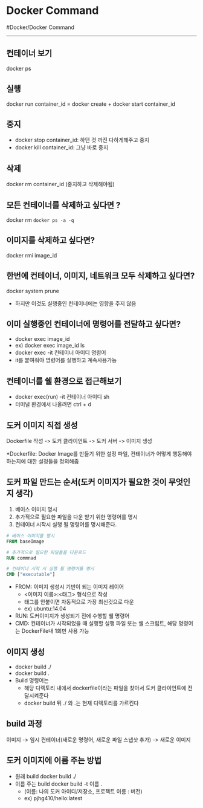 # Docker Command
#Docker/Docker Command

---
## 컨테이너 보기
docker ps

## 실행
docker run container_id = docker create + docker start container_id

## 중지 
- docker stop container_id: 하던 것 까진 다하게해주고 중지
- docker kill container_id: 그냥 바로 중지

## 삭제
docker rm container_id (중지하고 삭제해야됨)

## 모든 컨테이너를 삭제하고 싶다면 ?
docker rm `docker ps -a -q`

## 이미지를 삭제하고 싶다면?
docker rmi image_id

## 한번에 컨테이너, 이미지, 네트워크 모두 삭제하고 싶다면?
docker system prune
- 하지만 이것도 실행중인 컨테이너에는 영향을 주지 않음

## 이미 실행중인 컨테이너에 명령어를 전달하고 싶다면?
- docker exec image_id
- ex) docker exec image_id ls
- docker exec -it 컨테이너 아이디 명령어
- it를 붙여줘야 명령어를 실행하고 계속사용가능

## 컨테이너를 쉘 환경으로 접근해보기
- docker exec(run) -it 컨테이너 아이디 sh
- 터미널 환경에서 나올려면 ctrl + d

## 도커 이미지 직접 생성
Dockerfile 작성 -> 도커 클라이언트 -> 도커 서버 -> 이미지 생성

*Dockerfile: Docker Image를 만들기 위한 설정 파일, 컨테이너가 어떻게 행동해야 하는지에 대한 설정들을 정의해줌

## 도커 파일 만드는 순서(도커 이미지가 필요한 것이 무엇인지 생각)
1. 베이스 이미지 명시
2. 추가적으로 필요한 파일을 다운 받기 위한 명령어를 명시
3. 컨테이너 시작시 실행 될 명령어를 명시해준다.

```Dockerfile
# 베이스 이미지를 명시
FROM baseImage

# 추가적으로 필요한 파일들을 다운로드
RUN commnad

# 컨테이너 시작 시 실행 될 명령어를 명시
CMD ["executable"]
```
- FROM: 이미지 생성시 기반이 되는 이미지 레이어
    - <이미지 이름>:<태그> 형식으로 작성
    - 태그를 안붙이면 자동적으로 가장 최신것으로 다운
    - ex) ubuntu:14.04
- RUN: 도커이미지가 생성되기 전에 수행할 쉘 명령어
- CMD: 컨테이너가 시작되었을 때 실행할 실행 파일 또는 쉘 스크립트, 해당 명령어는 DockerFile내 1회만 사용 가능

## 이미지 생성 
- docker build ./ 
- docker build .
- Build 명령어는
    - 해당 디렉토리 내에서 dockerfile이라는 파일을 찾아서 도커 클라이언트에 전달시켜준다
    - docker build 뒤 ./ 와 .는 현재 디렉토리를 가르킨다

## build 과정
이미지 -> 임시 컨테이너(새로운 명령어, 새로운 파일 스냅샷 추가) -> 새로운 이미지

## 도커 이미지에 이름 주는 방법
- 원래 build docker build ./ 
- 이름 주는 build docker build -t 이름 .
    - (이름: 나의 도커 아이디/저장소, 프로젝트 이름 : 버전)
    - ex) pjhg410/hello:latest
